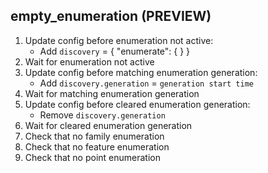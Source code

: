 
## empty_enumeration (PREVIEW)

1. Update config before enumeration not active:
    * Add `discovery` = { "enumerate": {  } }
1. Wait for enumeration not active
1. Update config before matching enumeration generation:
    * Add `discovery.generation` = `generation start time`
1. Wait for matching enumeration generation
1. Update config before cleared enumeration generation:
    * Remove `discovery.generation`
1. Wait for cleared enumeration generation
1. Check that no family enumeration
1. Check that no feature enumeration
1. Check that no point enumeration
